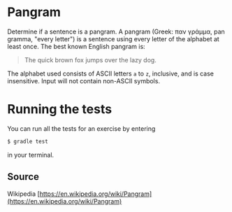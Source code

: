 # Pangram

Determine if a sentence is a pangram. A pangram (Greek: παν γράμμα, pan gramma,
"every letter") is a sentence using every letter of the alphabet at least once.
The best known English pangram is:
> The quick brown fox jumps over the lazy dog.

The alphabet used consists of ASCII letters `a` to `z`, inclusive, and is case
insensitive. Input will not contain non-ASCII symbols.

# Running the tests

You can run all the tests for an exercise by entering

```sh
$ gradle test
```

in your terminal.

## Source

Wikipedia [https://en.wikipedia.org/wiki/Pangram](https://en.wikipedia.org/wiki/Pangram)

